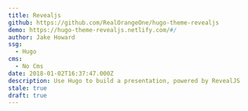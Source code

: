 ```yaml
---
title: Revealjs
github: https://github.com/RealOrangeOne/hugo-theme-revealjs
demo: https://hugo-theme-revealjs.netlify.com/#/
author: Jake Howard
ssg:
  - Hugo
cms:
  - No Cms
date: 2018-01-02T16:37:47.000Z
description: Use Hugo to build a presentation, powered by RevealJS
stale: true
draft: true
---
```

